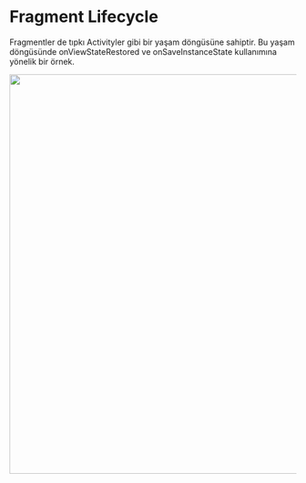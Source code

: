 # Fragment Lifecycle
Fragmentler de tıpkı Activityler gibi bir yaşam döngüsüne sahiptir. Bu yaşam döngüsünde 
onViewStateRestored ve onSaveInstanceState kullanımına yönelik bir örnek.

<p aling="center" width="70%">
  <img widht="32%" src="https://user-images.githubusercontent.com/47765119/189520349-5fee89e7-9d72-46ca-99eb-2bdeb27d0b82.gif" height="700px">
</p>
